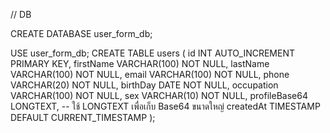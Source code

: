 // DB

CREATE DATABASE user_form_db;

USE user_form_db;
CREATE TABLE users (
    id INT AUTO_INCREMENT PRIMARY KEY,
    firstName VARCHAR(100) NOT NULL,
    lastName VARCHAR(100) NOT NULL,
    email VARCHAR(100) NOT NULL,
    phone VARCHAR(20) NOT NULL,
    birthDay DATE NOT NULL,
    occupation VARCHAR(100) NOT NULL,
    sex VARCHAR(10) NOT NULL,
    profileBase64 LONGTEXT,  -- ใช้ LONGTEXT เพื่อเก็บ Base64 ขนาดใหญ่
    createdAt TIMESTAMP DEFAULT CURRENT_TIMESTAMP
);
